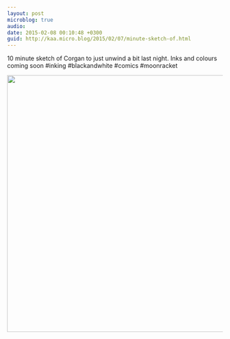 ```yaml
---
layout: post
microblog: true
audio: 
date: 2015-02-08 00:10:48 +0300
guid: http://kaa.micro.blog/2015/02/07/minute-sketch-of.html
---
```

10 minute sketch of Corgan to just unwind a bit last night. Inks and colours coming soon #inking #blackandwhite #comics #moonracket

<img src="https://micro.kaa.bz/uploads/2018/9efb2c3b6a.jpg" width="600" height="600" />
